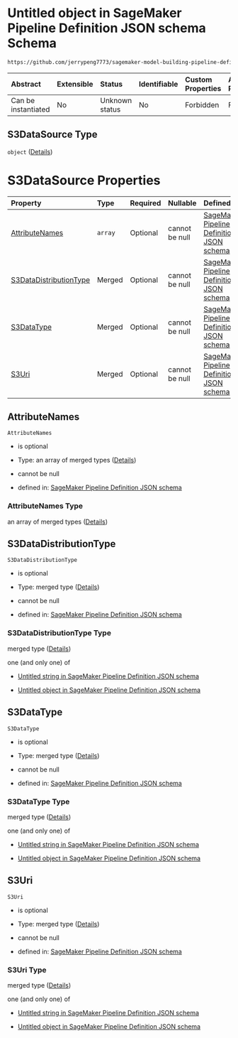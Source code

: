 # Untitled object in SageMaker Pipeline Definition JSON schema Schema

```txt
https://github.com/jerrypeng7773/sagemaker-model-building-pipeline-definition-JSON-schema/schema/#/definitions/TrainingStep/properties/Arguments/properties/InputDataConfig/items/properties/DataSource/properties/S3DataSource
```



| Abstract            | Extensible | Status         | Identifiable | Custom Properties | Additional Properties | Access Restrictions | Defined In                                                                                           |
| :------------------ | :--------- | :------------- | :----------- | :---------------- | :-------------------- | :------------------ | :--------------------------------------------------------------------------------------------------- |
| Can be instantiated | No         | Unknown status | No           | Forbidden         | Forbidden             | none                | [pipeline-definition.schema.json*](../../out/pipeline-definition.schema.json "open original schema") |

## S3DataSource Type

`object` ([Details](pipeline-definition-definitions-trainingstep-properties-arguments-properties-inputdataconfig-items-properties-datasource-properties-s3datasource.md))

# S3DataSource Properties

| Property                                          | Type    | Required | Nullable       | Defined by                                                                                                                                                                                                                                                                                                                                                                                                                                                                             |
| :------------------------------------------------ | :------ | :------- | :------------- | :------------------------------------------------------------------------------------------------------------------------------------------------------------------------------------------------------------------------------------------------------------------------------------------------------------------------------------------------------------------------------------------------------------------------------------------------------------------------------------- |
| [AttributeNames](#attributenames)                 | `array` | Optional | cannot be null | [SageMaker Pipeline Definition JSON schema](pipeline-definition-definitions-trainingstep-properties-arguments-properties-inputdataconfig-items-properties-datasource-properties-s3datasource-properties-attributenames.md "https://github.com/jerrypeng7773/sagemaker-model-building-pipeline-definition-JSON-schema/schema/#/definitions/TrainingStep/properties/Arguments/properties/InputDataConfig/items/properties/DataSource/properties/S3DataSource/properties/AttributeNames") |
| [S3DataDistributionType](#s3datadistributiontype) | Merged  | Optional | cannot be null | [SageMaker Pipeline Definition JSON schema](pipeline-definition-definitions-stringargumentvalue.md "https://github.com/jerrypeng7773/sagemaker-model-building-pipeline-definition-JSON-schema/schema/#/definitions/TrainingStep/properties/Arguments/properties/InputDataConfig/items/properties/DataSource/properties/S3DataSource/properties/S3DataDistributionType")                                                                                                                |
| [S3DataType](#s3datatype)                         | Merged  | Optional | cannot be null | [SageMaker Pipeline Definition JSON schema](pipeline-definition-definitions-stringargumentvalue.md "https://github.com/jerrypeng7773/sagemaker-model-building-pipeline-definition-JSON-schema/schema/#/definitions/TrainingStep/properties/Arguments/properties/InputDataConfig/items/properties/DataSource/properties/S3DataSource/properties/S3DataType")                                                                                                                            |
| [S3Uri](#s3uri)                                   | Merged  | Optional | cannot be null | [SageMaker Pipeline Definition JSON schema](pipeline-definition-definitions-stringargumentvalue.md "https://github.com/jerrypeng7773/sagemaker-model-building-pipeline-definition-JSON-schema/schema/#/definitions/TrainingStep/properties/Arguments/properties/InputDataConfig/items/properties/DataSource/properties/S3DataSource/properties/S3Uri")                                                                                                                                 |

## AttributeNames



`AttributeNames`

*   is optional

*   Type: an array of merged types ([Details](pipeline-definition-definitions-stringargumentvalue.md))

*   cannot be null

*   defined in: [SageMaker Pipeline Definition JSON schema](pipeline-definition-definitions-trainingstep-properties-arguments-properties-inputdataconfig-items-properties-datasource-properties-s3datasource-properties-attributenames.md "https://github.com/jerrypeng7773/sagemaker-model-building-pipeline-definition-JSON-schema/schema/#/definitions/TrainingStep/properties/Arguments/properties/InputDataConfig/items/properties/DataSource/properties/S3DataSource/properties/AttributeNames")

### AttributeNames Type

an array of merged types ([Details](pipeline-definition-definitions-stringargumentvalue.md))

## S3DataDistributionType



`S3DataDistributionType`

*   is optional

*   Type: merged type ([Details](pipeline-definition-definitions-stringargumentvalue.md))

*   cannot be null

*   defined in: [SageMaker Pipeline Definition JSON schema](pipeline-definition-definitions-stringargumentvalue.md "https://github.com/jerrypeng7773/sagemaker-model-building-pipeline-definition-JSON-schema/schema/#/definitions/TrainingStep/properties/Arguments/properties/InputDataConfig/items/properties/DataSource/properties/S3DataSource/properties/S3DataDistributionType")

### S3DataDistributionType Type

merged type ([Details](pipeline-definition-definitions-stringargumentvalue.md))

one (and only one) of

*   [Untitled string in SageMaker Pipeline Definition JSON schema](pipeline-definition-definitions-stringargumentvalue-oneof-0.md "check type definition")

*   [Untitled object in SageMaker Pipeline Definition JSON schema](pipeline-definition-definitions-getfunction.md "check type definition")

## S3DataType



`S3DataType`

*   is optional

*   Type: merged type ([Details](pipeline-definition-definitions-stringargumentvalue.md))

*   cannot be null

*   defined in: [SageMaker Pipeline Definition JSON schema](pipeline-definition-definitions-stringargumentvalue.md "https://github.com/jerrypeng7773/sagemaker-model-building-pipeline-definition-JSON-schema/schema/#/definitions/TrainingStep/properties/Arguments/properties/InputDataConfig/items/properties/DataSource/properties/S3DataSource/properties/S3DataType")

### S3DataType Type

merged type ([Details](pipeline-definition-definitions-stringargumentvalue.md))

one (and only one) of

*   [Untitled string in SageMaker Pipeline Definition JSON schema](pipeline-definition-definitions-stringargumentvalue-oneof-0.md "check type definition")

*   [Untitled object in SageMaker Pipeline Definition JSON schema](pipeline-definition-definitions-getfunction.md "check type definition")

## S3Uri



`S3Uri`

*   is optional

*   Type: merged type ([Details](pipeline-definition-definitions-stringargumentvalue.md))

*   cannot be null

*   defined in: [SageMaker Pipeline Definition JSON schema](pipeline-definition-definitions-stringargumentvalue.md "https://github.com/jerrypeng7773/sagemaker-model-building-pipeline-definition-JSON-schema/schema/#/definitions/TrainingStep/properties/Arguments/properties/InputDataConfig/items/properties/DataSource/properties/S3DataSource/properties/S3Uri")

### S3Uri Type

merged type ([Details](pipeline-definition-definitions-stringargumentvalue.md))

one (and only one) of

*   [Untitled string in SageMaker Pipeline Definition JSON schema](pipeline-definition-definitions-stringargumentvalue-oneof-0.md "check type definition")

*   [Untitled object in SageMaker Pipeline Definition JSON schema](pipeline-definition-definitions-getfunction.md "check type definition")
